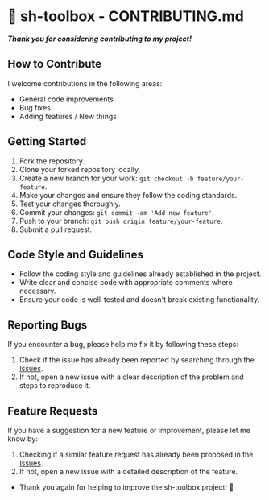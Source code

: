 # 🧰 sh-toolbox - CONTRIBUTING.md

***Thank you for considering contributing to my project!***

## How to Contribute

I welcome contributions in the following areas:

- General code improvements
- Bug fixes
- Adding features / New things




## Getting Started

1. Fork the repository.
2. Clone your forked repository locally.
3. Create a new branch for your work: `git checkout -b feature/your-feature`.
4. Make your changes and ensure they follow the coding standards.
5. Test your changes thoroughly.
6. Commit your changes: `git commit -am 'Add new feature'`.
7. Push to your branch: `git push origin feature/your-feature`.
8. Submit a pull request.

## Code Style and Guidelines

- Follow the coding style and guidelines already established in the project.
- Write clear and concise code with appropriate comments where necessary.
- Ensure your code is well-tested and doesn't break existing functionality.

## Reporting Bugs

If you encounter a bug, please help me fix it by following these steps:

1. Check if the issue has already been reported by searching through the [Issues](https://github.com/fr0st-iwnl/sh-toolbox/issues).
2. If not, open a new issue with a clear description of the problem and steps to reproduce it.

## Feature Requests

If you have a suggestion for a new feature or improvement, please let me know by:

1. Checking if a similar feature request has already been proposed in the [Issues](https://github.com/fr0st-iwnl/sh-toolbox/issues).
2. If not, open a new issue with a detailed description of the feature.


- Thank you again for helping to improve the sh-toolbox project! 🎉
